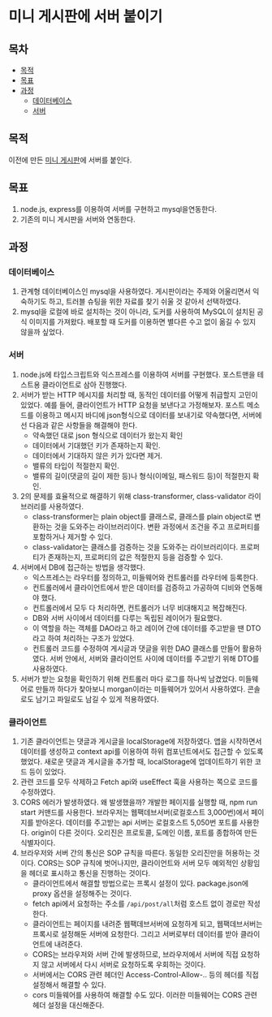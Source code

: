 # 미니 게시판에 서버 붙이기
## 목차
- [목적](#목적)
- [목표](#목표)
- [과정](#과정)
  - [데이터베이스](#데이터베이스)
  - [서버](#서버)

## 목적
이전에 만든 [미니 게시판](https://github.com/HaejinYang/mini-bbs)에 서버를 붙인다.

## 목표
1. node.js, express를 이용하여 서버를 구현하고 mysql을연동한다.
2. 기존의 미니 게시판을 서버와 연동한다.

## 과정

### 데이터베이스
1. 관계형 데이터베이스인 mysql을 사용하였다. 게시판이라는 주제와 어울리면서 익숙하기도 하고, 트러블 슈팅을 위한 자료를 찾기 쉬울 것 같아서 선택하였다.
2. mysql을 로컬에 바로 설치하는 것이 아니라, 도커를 사용하여 MySQL이 설치된 공식 이미지를 가져왔다. 배포할 때 도커를 이용하면 별다른 수고 없이 옮길 수 있지 않을까 싶었다.

### 서버
1. node.js에 타입스크립트와 익스프레스를 이용하여 서버를 구현했다. 포스트맨을 테스트용 클라이언트로 삼아 진행했다.
2. 서버가 받는 HTTP 메시지를 처리할 때, 동적인 데이터를 어떻게 취급할지 고민이 있었다. 예를 들어, 클라이언트가 HTTP 요청을 보낸다고 가정해보자. 포스트 메소드를 이용하고 메시지 바디에 json형식으로 데이터를 보내기로 약속했다면, 서버에선 다음과 같은 사항들을 해결해야 한다.
    - 약속했던 대로 json 형식으로 데이터가 왔는지 확인
    - 데이터에서 기대했던 키가 존재하는지 확인.
    - 데이터에서 기대하지 않은 키가 있다면 제거.
    - 밸류의 타입이 적절한지 확인.
    - 밸류의 길이(댓글의 길이 제한 등)나 형식(이메일, 패스워드 등)이 적절한지 확인.
3. 2의 문제를 효율적으로 해결하기 위해 class-transformer, class-validator 라이브러리를 사용하였다.
    - class-transformer는 plain object를 클래스로, 클래스를 plain object로 변환하는 것을 도와주는 라이브러리이다. 변환 과정에서 조건을 주고 프로퍼티를 포함하거나 제거할 수 있다.
    - class-validator는 클래스를 검증하는 것을 도와주는 라이브러리이다. 프로퍼티가 존재하는지, 프로퍼티의 값은 적절한지 등을 검증할 수 있다.
4. 서버에서 DB에 접근하는 방법을 생각했다.
    - 익스프레스는 라우터를 정의하고, 미들웨어와 컨트롤러를 라우터에 등록한다. 
    - 컨트롤러에서 클라이언트에서 받은 데이터를 검증하고 가공하여 디비와 연동해야 했다.
    - 컨트롤러에서 모두 다 처리하면, 컨트롤러가 너무 비대해지고 복잡해진다. 
    - DB와 서버 사이에서 데이터를 다루는 독립된 레이어가 필요했다.
    - 이 역할을 하는 객체를 DAO라고 하고 레이어 간에 데이터를 주고받을 땐 DTO라고 하여 처리하는 구조가 있었다.
    - 컨트롤러 코드를 수정하여 게시글과 댓글을 위한 DAO 클래스를 만들어 활용하였다. 서버 안에서, 서버와 클라이언트 사이에 데이터를 주고받기 위해 DTO를 사용하였다.
5. 서버가 받는 요청을 확인하기 위해 컨트롤러 마다 로그를 하나씩 남겼었다. 미들웨어로 만들까 하다가 찾아보니 morgan이라는 미들웨어가 있어서 사용하였다. 콘솔로도 남기고 파일로도 남길 수 있게 적용하였다.

### 클라이언트
1. 기존 클라이언트는 댓글과 게시글을 localStorage에 저장하였다. 앱을 시작하면서 데이터를 생성하고 context api를 이용하여 하위 컴포넌트에서도 접근할 수 있도록 했었다. 새로운 댓글과 게시글을 추가할 때, localStorage에 업데이트하기 위한 코드 등이 있었다.
2. 관련 코드를 모두 삭제하고 Fetch api와 useEffect 훅을 사용하는 쪽으로 코드를 수정하였다.
3. CORS 에러가 발생하였다. 왜 발생했을까? 개발한 페이지를 실행할 때, npm run start 커맨드를 사용한다. 브라우저는 웹팩데브서버(로컬호스트 3,000번)에서 페이지를 받아온다. 데이터를 주고받는 api 서버는 로컬호스트 5,050번 포트를 사용한다. origin이 다른 것이다. 오리진은 프로토콜, 도메인 이름, 포트를 종합하여 만든 식별자이다.
4. 브라우저와 서버 간의 통신은 SOP 규칙을 따른다. 동일한 오리진만을 허용하는 것이다. CORS는 SOP 규칙에 벗어나지만, 클라이언트와 서버 모두 예외적인 상황임을 헤더로 표시하고 통신을 진행하는 것이다.  
   - 클라이언트에서 해결할 방법으로는 프록시 설정이 있다. package.json에 proxy 옵션을 설정해주는 것이다.
   - fetch api에서 요청하는 주소를 `/api/post/all`처럼 호스트 없이 경로만 작성한다.
   - 클라이언트는 페이지를 내려준 웹팩데브서버에 요청하게 되고, 웹팩데브서버는 프록시로 설정해둔 서버에 요청한다. 그리고 서버로부터 데이터를 받아 클라이언트에 내려준다.
   - CORS는 브라우저와 서버 간에 발생하므로, 브라우저에서 서버에 직접 요청하지 않고 서버에서 다시 서버로 요청하도록 우회하는 것이다.
   - 서버에서는 CORS 관련 헤더인 Access-Control-Allow-.. 등의 헤더를 직접 설정해서 해결할 수 있다.
   - cors 미들웨어를 사용하여 해결할 수도 있다. 이러한 미들웨어는 CORS 관련 헤더 설정을 대신해준다.